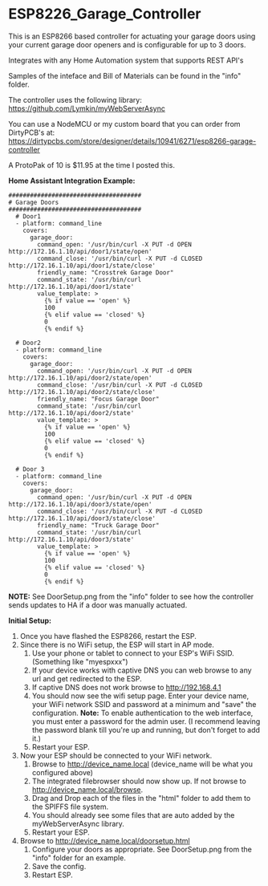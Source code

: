 # ESP8226_Garage_Controller

This is an ESP8266 based controller for actuating your garage doors using your current garage
door openers and is configurable for up to 3 doors.

Integrates with any Home Automation system that supports REST API's

Samples of the inteface and Bill of Materials can be found in the "info" folder.

The controller uses the following library: https://github.com/Lymkin/myWebServerAsync

You can use a NodeMCU or my custom board that you can order from DirtyPCB's at:
https://dirtypcbs.com/store/designer/details/10941/6271/esp8266-garage-controller

A ProtoPak of 10 is $11.95 at the time I posted this.


**Home Assistant Integration Example:**

```
#####################################
# Garage Doors
#####################################
  # Door1
  - platform: command_line
    covers:
      garage_door:
        command_open: '/usr/bin/curl -X PUT -d OPEN http://172.16.1.10/api/door1/state/open'
        command_close: '/usr/bin/curl -X PUT -d CLOSED http://172.16.1.10/api/door1/state/close'
        friendly_name: "Crosstrek Garage Door"
        command_state: '/usr/bin/curl http://172.16.1.10/api/door1/state'
        value_template: >
          {% if value == 'open' %}
          100
          {% elif value == 'closed' %}
          0
          {% endif %}

  # Door2
  - platform: command_line
    covers:
      garage_door:
        command_open: '/usr/bin/curl -X PUT -d OPEN http://172.16.1.10/api/door2/state/open'
        command_close: '/usr/bin/curl -X PUT -d CLOSED http://172.16.1.10/api/door2/state/close'
        friendly_name: "Focus Garage Door"
        command_state: '/usr/bin/curl http://172.16.1.10/api/door2/state'
        value_template: >
          {% if value == 'open' %}
          100
          {% elif value == 'closed' %}
          0
          {% endif %}
  
  # Door 3
  - platform: command_line
    covers:
      garage_door:
        command_open: '/usr/bin/curl -X PUT -d OPEN http://172.16.1.10/api/door3/state/open'
        command_close: '/usr/bin/curl -X PUT -d CLOSED http://172.16.1.10/api/door3/state/close'
        friendly_name: "Truck Garage Door"
        command_state: '/usr/bin/curl http://172.16.1.10/api/door3/state'
        value_template: >
          {% if value == 'open' %}
          100
          {% elif value == 'closed' %}
          0
          {% endif %}
```
**NOTE:** See DoorSetup.png from the "info" folder to see how the controller sends updates to HA if a door was manually actuated.

**Initial Setup:**

1. Once you have flashed the ESP8266, restart the ESP.
1. Since there is no WiFi setup, the ESP will start in AP mode.
    1. Use your phone or tablet to connect to your ESP's WiFi SSID. (Something like "myespxxx")
    1. If your device works with captive DNS you can web browse to any url and get redirected to the ESP.
    1. If captive DNS does not work browse to http://192.168.4.1
    1. You should now see the wifi setup page. Enter your device name, your WiFi network SSID and password
       at a minimum and "save" the configuration.
       **Note:** To enable authentication to the web interface, you must enter a password for the admin user. (I recommend leaving the password blank till you're up and running, but don't forget to add it.)
    1. Restart your ESP.
1. Now your ESP should be connected to your WiFi network.
    1. Browse to http://device_name.local  (device_name will be what you configured above)
    1. The integrated filebrowser should now show up.  If not browse to http://device_name.local/browse.
    1. Drag and Drop each of the files in the "html" folder to add them to the SPIFFS file system.
    1. You should already see some files that are auto added by the myWebServerAsync library.
    1. Restart your ESP.
1. Browse to http://device_name.local/doorsetup.html
    1. Configure your doors as appropriate. See DoorSetup.png from the "info" folder for an example.
    1. Save the config.
    1. Restart ESP.

